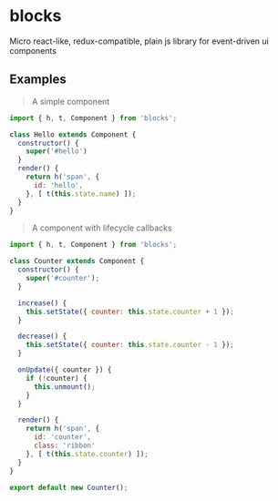 # blocks
Micro react-like, redux-compatible, plain js library for event-driven ui components


## Examples

> A simple component

```javascript
import { h, t, Component } from 'blocks';

class Hello extends Component {
  constructor() {
    super('#hello')
  }
  render() {
    return h('span', {
      id: 'hello',
    }, [ t(this.state.name) ]);
  }
}
```

> A component with lifecycle callbacks

```javascript
import { h, t, Component } from 'blocks';

class Counter extends Component {
  constructor() {
    super('#counter');
  }

  increase() {
    this.setState({ counter: this.state.counter + 1 });
  }

  decrease() {
    this.setState({ counter: this.state.counter - 1 });
  }

  onUpdate({ counter }) {
    if (!counter) {
      this.unmount();
    }
  }

  render() {
    return h('span', {
      id: 'counter',
      class: 'ribbon'
    }, [ t(this.state.counter) ]);
  }
}

export default new Counter();

```
